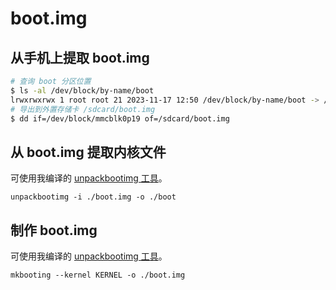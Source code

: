 # boot.img

## 从手机上提取 boot.img

```sh
# 查询 boot 分区位置
$ ls -al /dev/block/by-name/boot
lrwxrwxrwx 1 root root 21 2023-11-17 12:50 /dev/block/by-name/boot -> /dev/block/mmcblk0p42
# 导出到外置存储卡 /sdcard/boot.img
$ dd if=/dev/block/mmcblk0p19 of=/sdcard/boot.img
```

## 从 boot.img 提取内核文件

可使用我编译的 [unpackbootimg 工具](https://github.com/adoyle-h/android-unpackbootimg/actions/runs/6899157671)。

`unpackbootimg -i ./boot.img -o ./boot`

## 制作 boot.img

可使用我编译的 [unpackbootimg 工具](https://github.com/adoyle-h/android-unpackbootimg/actions/runs/6899157671)。

`mkbooting --kernel KERNEL -o ./boot.img`
